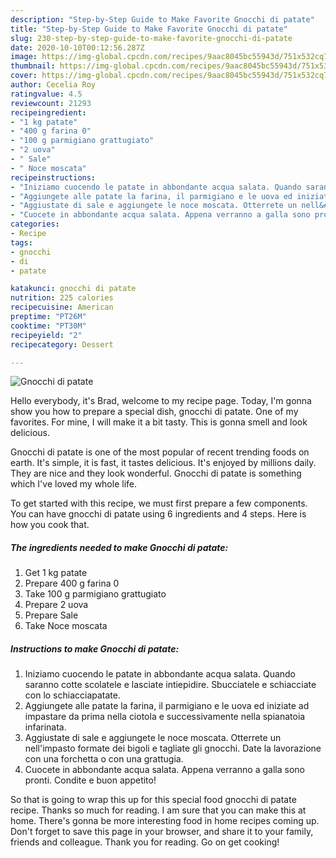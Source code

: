 ```yaml
---
description: "Step-by-Step Guide to Make Favorite Gnocchi di patate"
title: "Step-by-Step Guide to Make Favorite Gnocchi di patate"
slug: 230-step-by-step-guide-to-make-favorite-gnocchi-di-patate
date: 2020-10-10T00:12:56.287Z
image: https://img-global.cpcdn.com/recipes/9aac8045bc55943d/751x532cq70/gnocchi-di-patate-recipe-main-photo.jpg
thumbnail: https://img-global.cpcdn.com/recipes/9aac8045bc55943d/751x532cq70/gnocchi-di-patate-recipe-main-photo.jpg
cover: https://img-global.cpcdn.com/recipes/9aac8045bc55943d/751x532cq70/gnocchi-di-patate-recipe-main-photo.jpg
author: Cecelia Roy
ratingvalue: 4.5
reviewcount: 21293
recipeingredient:
- "1 kg patate"
- "400 g farina 0"
- "100 g parmigiano grattugiato"
- "2 uova"
- " Sale"
- " Noce moscata"
recipeinstructions:
- "Iniziamo cuocendo le patate in abbondante acqua salata. Quando saranno cotte scolatele e lasciate intiepidire. Sbucciatele e schiacciate con lo schiacciapatate."
- "Aggiungete alle patate la farina, il parmigiano e le uova ed iniziate ad impastare da prima nella ciotola e successivamente nella spianatoia infarinata."
- "Aggiustate di sale e aggiungete le noce moscata. Otterrete un nell&#39;impasto formate dei bigoli e tagliate gli gnocchi. Date la lavorazione con una forchetta o con una grattugia."
- "Cuocete in abbondante acqua salata. Appena verranno a galla sono pronti. Condite e buon appetito!"
categories:
- Recipe
tags:
- gnocchi
- di
- patate

katakunci: gnocchi di patate 
nutrition: 225 calories
recipecuisine: American
preptime: "PT26M"
cooktime: "PT30M"
recipeyield: "2"
recipecategory: Dessert

---
```



![Gnocchi di patate](https://img-global.cpcdn.com/recipes/9aac8045bc55943d/751x532cq70/gnocchi-di-patate-recipe-main-photo.jpg)

Hello everybody, it's Brad, welcome to my recipe page. Today, I'm gonna show you how to prepare a special dish, gnocchi di patate. One of my favorites. For mine, I will make it a bit tasty. This is gonna smell and look delicious.

Gnocchi di patate is one of the most popular of recent trending foods on earth. It's simple, it is fast, it tastes delicious. It's enjoyed by millions daily. They are nice and they look wonderful. Gnocchi di patate is something which I've loved my whole life.




To get started with this recipe, we must first prepare a few components. You can have gnocchi di patate using 6 ingredients and 4 steps. Here is how you cook that.

<!--inarticleads1-->

##### The ingredients needed to make Gnocchi di patate:

1. Get 1 kg patate
1. Prepare 400 g farina 0
1. Take 100 g parmigiano grattugiato
1. Prepare 2 uova
1. Prepare  Sale
1. Take  Noce moscata




<!--inarticleads2-->

##### Instructions to make Gnocchi di patate:

1. Iniziamo cuocendo le patate in abbondante acqua salata. Quando saranno cotte scolatele e lasciate intiepidire. Sbucciatele e schiacciate con lo schiacciapatate.
1. Aggiungete alle patate la farina, il parmigiano e le uova ed iniziate ad impastare da prima nella ciotola e successivamente nella spianatoia infarinata.
1. Aggiustate di sale e aggiungete le noce moscata. Otterrete un nell&#39;impasto formate dei bigoli e tagliate gli gnocchi. Date la lavorazione con una forchetta o con una grattugia.
1. Cuocete in abbondante acqua salata. Appena verranno a galla sono pronti. Condite e buon appetito!




So that is going to wrap this up for this special food gnocchi di patate recipe. Thanks so much for reading. I am sure that you can make this at home. There's gonna be more interesting food in home recipes coming up. Don't forget to save this page in your browser, and share it to your family, friends and colleague. Thank you for reading. Go on get cooking!
